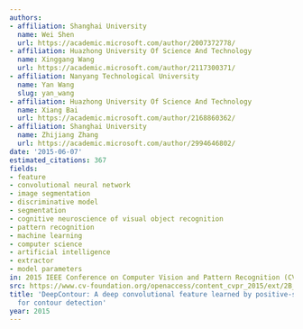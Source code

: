 ```yaml
---
authors:
- affiliation: Shanghai University
  name: Wei Shen
  url: https://academic.microsoft.com/author/2007372778/
- affiliation: Huazhong University Of Science And Technology
  name: Xinggang Wang
  url: https://academic.microsoft.com/author/2117300371/
- affiliation: Nanyang Technological University
  name: Yan Wang
  slug: yan_wang
- affiliation: Huazhong University Of Science And Technology
  name: Xiang Bai
  url: https://academic.microsoft.com/author/2168860362/
- affiliation: Shanghai University
  name: Zhijiang Zhang
  url: https://academic.microsoft.com/author/2994646802/
date: '2015-06-07'
estimated_citations: 367
fields:
- feature
- convolutional neural network
- image segmentation
- discriminative model
- segmentation
- cognitive neuroscience of visual object recognition
- pattern recognition
- machine learning
- computer science
- artificial intelligence
- extractor
- model parameters
in: 2015 IEEE Conference on Computer Vision and Pattern Recognition (CVPR)
src: https://www.cv-foundation.org/openaccess/content_cvpr_2015/ext/2B_070_ext.pdf
title: 'DeepContour: A deep convolutional feature learned by positive-sharing loss
  for contour detection'
year: 2015
---
```

